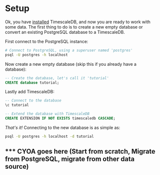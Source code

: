 # Setup

Ok, you have [installed][] TimescaleDB, and now you are ready to work with some data.  The first thing to do is to create a new empty database or convert an existing PostgreSQL database to a TimescaleDB.

First connect to the PostgreSQL instance:

```bash
# Connect to PostgreSQL, using a superuser named 'postgres'
psql -U postgres -h localhost
```

Now create a new empty database (skip this if you already have a database):

```sql
-- Create the database, let's call it 'tutorial'
CREATE database tutorial;
```

Lastly add TimescaleDB:

```sql
-- Connect to the database
\c tutorial

-- Extend the database with TimescaleDB
CREATE EXTENSION IF NOT EXISTS timescaledb CASCADE;
```

_That's it!_  Connecting to the new database is as simple as:

```bash
psql -U postgres -h localhost -d tutorial
```

## *** CYOA goes here (Start from scratch, Migrate from PostgreSQL, migrate from other data source)

[installed]: /getting-started/installation
